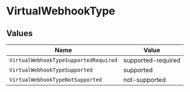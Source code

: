 # VirtualWebhookType


## Values

| Name                                  | Value                                 |
| ------------------------------------- | ------------------------------------- |
| `VirtualWebhookTypeSupportedRequired` | supported-required                    |
| `VirtualWebhookTypeSupported`         | supported                             |
| `VirtualWebhookTypeNotSupported`      | not-supported                         |